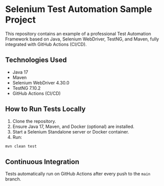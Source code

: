 # Selenium Test Automation Sample Project

This repository contains an example of a professional Test Automation Framework based on Java, Selenium WebDriver, TestNG, and Maven, fully integrated with GitHub Actions (CI/CD).

## Technologies Used
- Java 17
- Maven
- Selenium WebDriver 4.30.0
- TestNG 7.10.2
- GitHub Actions (CI/CD)

## How to Run Tests Locally
1. Clone the repository.
2. Ensure Java 17, Maven, and Docker (optional) are installed.
3. Start a Selenium Standalone server or Docker container.
4. Run:
```bash
mvn clean test
```

## Continuous Integration
Tests automatically run on GitHub Actions after every push to the `main` branch.
